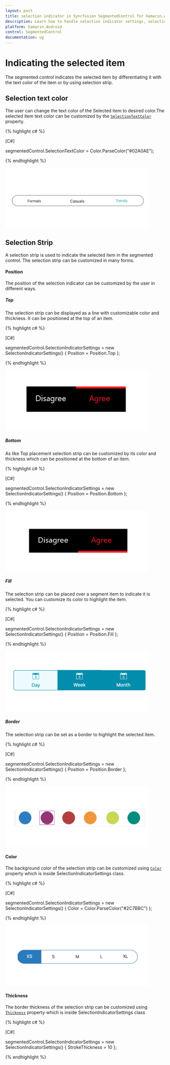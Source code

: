 ```yaml
---
layout: post
title: selection indicator in Syncfusion SegmentedControl for Xamarin.Android
description: Learn how to handle selection indicator settings, selection text color and selection strip in Segmented control
platform: Xamarin.Android
control: SegmentedControl
documentation: ug
---
```


# Indicating the selected item

The segmented control indicates the selected item by differentiating it with the text color of the item or by using selection strip.

## Selection text color

The user can change the text color of the Selected item to desired color.The selected item text color can be customized by the [`SelectionTextColor`](https://help.syncfusion.com/cr/xamarin-android/Syncfusion.Buttons.Android~Syncfusion.Android.Buttons.SfSegmentedControl~SelectionTextColor.html) property.

{% highlight c# %}

[C#]

segmentedControl.SelectionTextColor = Color.ParseColor("#02A0AE");

{% endhighlight %}

![Xamarin.Android SfSegmentedControl selection text color](images/Selection-indicator/Xamarin_Android_selectiontextcolor.png)

## Selection Strip

A selection strip is used to indicate the selected item in the segmented control. The selection strip can be customized in many forms.

#### Position

The position of the selection indicator can be customized by the user in different ways.

##### Top

The selection strip can be displayed as a line with customizable color and thickness. It can be positioned at the top of an item.

{% highlight c# %}

[C#]

segmentedControl.SelectionIndicatorSettings = new SelectionIndicatorSettings()
{
    Position = Position.Top
};

{% endhighlight %}

![Selection Strip Top](images/Selection-indicator/Xamarin_Android_Top.png)

##### Bottom

As like Top placement selection strip can be customized by its color and thickness which can be positioned at the bottom of an item.

{% highlight c# %}

[C#]

segmentedControl.SelectionIndicatorSettings = new SelectionIndicatorSettings()
{
    Position = Position.Bottom
};

{% endhighlight %}

![Selection Strip Bottom](images/Selection-indicator/Xamarin_Android_Bottom.png)

##### Fill

The selection strip can be placed over a segment item to indicate it is selected. You can customize its color to highlight the item.

{% highlight c# %}

[C#]

segmentedControl.SelectionIndicatorSettings = new SelectionIndicatorSettings()
{
    Position = Position.Fill
};

{% endhighlight %}

![Selection Strip Fill](images/Selection-indicator/Xamarin_Android_Fill.png)

##### Border

The selection strip can be set as a border to highlight the selected item.

{% highlight c# %}

[C#]

segmentedControl.SelectionIndicatorSettings = new SelectionIndicatorSettings()
{
    Position = Position.Border
};

{% endhighlight %}

![Selection Strip Border](images/Selection-indicator/Xamarin_Android_Border.png)

#### Color

The background color of the selection strip can be customized using [`Color`](https://help.syncfusion.com/cr/xamarin-android/Syncfusion.Buttons.Android~Syncfusion.Android.Buttons.SfSegmentItem~SelectionTextColor.html) property which is inside SelectionIndicatorSettings class.

{% highlight c# %}

[C#]

segmentedControl.SelectionIndicatorSettings = new SelectionIndicatorSettings()
{
    Color = Color.ParseColor("#2C7BBC")
};

{% endhighlight %}

![Selection Strip Color](images/Selection-indicator/Xamarin_Android_stripcolor.png)

#### Thickness

The border thickness of the selection strip can be customized using [`Thickness`](https://help.syncfusion.com/cr/xamarin-android/Syncfusion.Buttons.Android~Syncfusion.Android.Buttons.SfSegmentedControl~SegmentBorderThickness.html) property which is inside SelectionIndicatorSettings class

{% highlight c# %}

[C#]

segmentedControl.SelectionIndicatorSettings = new SelectionIndicatorSettings()
{
    StrokeThickness = 10
};

{% endhighlight %}